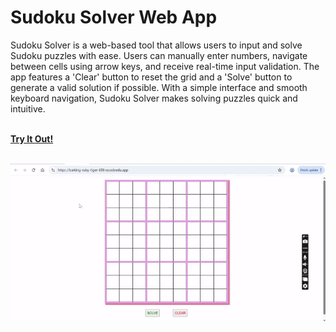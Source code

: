 # Sudoku Solver Web App

<p>Sudoku Solver is a web-based tool that allows users to input and solve Sudoku puzzles with ease. Users can manually enter numbers, navigate between cells using arrow keys, and receive real-time input validation. The app features a 'Clear' button to reset the grid and a 'Solve' button to generate a valid solution if possible. With a simple interface and smooth keyboard navigation, Sudoku Solver makes solving puzzles quick and intuitive.</p><br>
<a href="https://barking-ruby-tiger-659.vscodeedu.app/"><b>Try It Out!</b></a><br><br>


![](https://github.com/agrikatheprogrammer/SudokuSolver/blob/main/sudoku.gif?raw=true)
